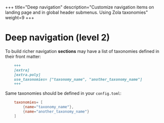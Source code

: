 +++
title="Deep navigation"
description="Customize navigation items on landing page and in global header submenus. Using Zola taxonomies"
weight=9
+++

# Deep navigation (level 2)

To build richer navigation **sections** may have a list of taxonomies defined in their front matter:

```md
    +++
    [extra]
    [extra.poly]
    use_taxonomies= ["taxonomy_name", "another_taxonomy_name"]
    +++
```

Same taxonomies should be defined in your `config.toml`:

```toml
    taxonomies= [
        {name="taxonomy_name"},
        {name="another_taxonomy_name"}
    ]
```
